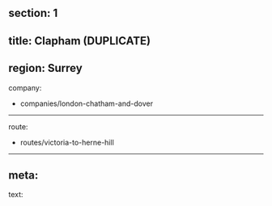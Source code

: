 section: 1
----
title: Clapham (DUPLICATE)
----
region: Surrey
----
company:
- companies/london-chatham-and-dover
----
route:
- routes/victoria-to-herne-hill
----
meta:
----
text:
